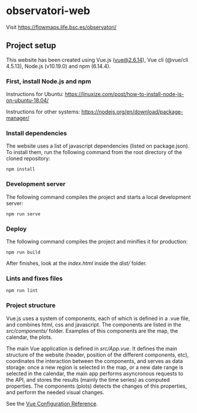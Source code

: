 # observatori-web

Visit https://flowmaps.life.bsc.es/observatori/


## Project setup

This website has been created using Vue.js (vue@2.6.14), Vue cli (@vue/cli 4.5.13), Node.js (v10.19.0) and npm (6.14.4).


### First, install Node.js and npm

Instructions for Ubuntu: https://linuxize.com/post/how-to-install-node-js-on-ubuntu-18.04/

Instructions for other systems: https://nodejs.org/en/download/package-manager/


### Install dependencies

The website uses a list of javascript dependencies (listed on package.json). To install them, run the following command from the root directory of the cloned repository:  

```
npm install
```

### Development server

The following command compiles the project and starts a local development server:

```
npm run serve
```

### Deploy

The following command compiles the project and minifies it for production:


```
npm run build
```

After finishes, look at the *index.html* inside the *dist/* folder. 


### Lints and fixes files

```
npm run lint
```

### Project structure

Vue.js uses a system of components, each of which is defined in a .vue file, and combines html, css and javascript. The components are listed in the *src/components/* folder. Examples of this components are the map, the calendar, the plots.

The main Vue application is defined in *src/App.vue*. It defines the main structure of the website (header, position of the different components, etc), coordinates the interaction between the components, and serves as data storage: once a new region is selected in the map, or a new date range is selected in the calendar, the main app performs asyncronous requests to the API, and stores the results (mainly the time series) as computed properties. The components (plots) detects the changes of this properties, and perform the needed visual changes.


See the [Vue Configuration Reference](https://cli.vuejs.org/config/).
